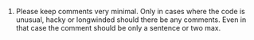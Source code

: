 1.  Please keep comments very minimal.  Only in cases where the code is unusual, hacky or longwinded should there be any comments.  Even in that case the comment should be only a sentence or two max.


